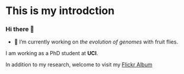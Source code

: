 # This is my introdction

### Hi there 👋

- 🔭 I’m currently working on *the evolution of genomes* with fruit flies.

I am working as a PhD student at **UCI**. 

In addition to my research, welcome to visit my [Flickr Album](https://www.flickr.com/photos/oscar56312/albums)




<!--
**jyw-atgithub/jyw-atgithub** is a ✨ _special_ ✨ repository because its `README.md` (this file) appears on your GitHub profile.

Here are some ideas to get you started:

- 🔭 I’m currently working on ...
- 🌱 I’m currently learning ...
- 👯 I’m looking to collaborate on ...
- 🤔 I’m looking for help with ...
- 💬 Ask me about ...
- 📫 How to reach me: ...
- 😄 Pronouns: ...
- ⚡ Fun fact: ...
-->
